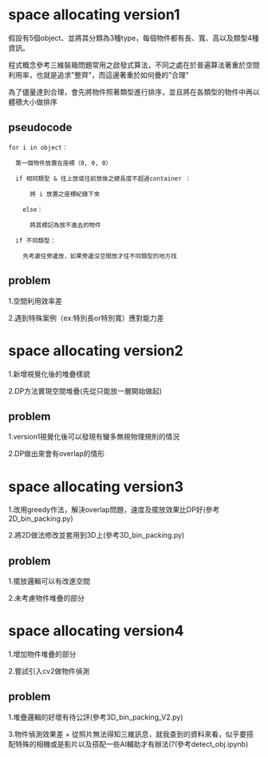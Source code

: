 # space allocating version1

假設有5個object、並將其分類為3種type，每個物件都有長、寬、高以及類型4種資訊。

程式概念參考三維裝箱問題常用之啟發式算法，不同之處在於普遍算法著重於空間利用率，也就是追求"整齊"，而這邊著重於如何疊的"合理"

為了儘量達到合理，會先將物件照著類型進行排序，並且將在各類型的物件中再以體積大小做排序

## pseudocode

    for i in object：
    
      第一個物件放置在座標（0, 0, 0）
      
      if 相同類型 & 往上放或往前放後之總長度不超過container ：
        
          將 i 放置之座標紀錄下來
          
        else：
        
          將其標記為放不進去的物件
          
      if 不同類型：
      
        先考慮往旁邊放，如果旁邊沒空間放才往不同類型的地方找


## problem

1.空間利用效率差

2.遇到特殊案例（ex:特別長or特別寬）應對能力差

# space allocating version2
1.新增視覺化後的堆疊樣貌

2.DP方法實現空間堆疊(先從只能放一層開始做起)

## problem
1.version1視覺化後可以發現有蠻多無視物理規則的情況

2.DP做出來會有overlap的情形


# space allocating version3
1.改用greedy作法，解決overlap問題，速度及擺放效果比DP好(參考2D_bin_packing.py)

2.將2D做法修改並套用到3D上(參考3D_bin_packing.py)

## problem
1.擺放邏輯可以有改進空間

2.未考慮物件堆疊的部分

# space allocating version4
1.增加物件堆疊的部分

2.嘗試引入cv2做物件偵測

## problem
1.堆疊邏輯的好壞有待公評(參考3D_bin_packing_V2.py)

3.物件偵測效果差 + 從照片無法得知三維訊息，就我查到的資料來看，似乎要搭配特殊的相機或是影片以及搭配一些AI輔助才有辦法(?(參考detect_obj.ipynb)
